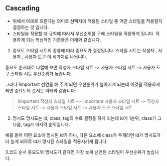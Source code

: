 ## Cascading
+ 위에서 아래로 흐른다는 의미로 선택자에 적용된 스타일 중 어떤 스타일을 적용할지 결정하는 것 입니다.
+ 스타일을 적용할 때 규칙에 따라서 우선순위를 구해 스타일을 적용하게 됩니다. 적용하게 되는 핵심적인 기준들은 아래와 같습니다.
  
1. 중요도
스타일 시트의 종류에 따라 중요도가 결정됩니다. 스타일 시트는 작성자 , 사용자 , 사용자 도구 이 세가지로 나뉩니다.
 
중요도 순서대로 나열해 보면 작성자 스타일 시트 -> 사용자 스타일 시트 -> 사용자 도구 스타일 시트 우선순위가 높습니다.

그러나 !important 선언을 해 주게 되면 우선순위가 높아지게 되는데 이것을 적용하게 되면 중요도의 순서는 아래와 같습니다.
>!important 작성자 스타일 시트 -> !important 사용자 스타일 시트 -> 작성자 스타일 시트 -> 사용자 스타일 시트 -> 사용자 도구 스타일 시트

2. 명시도
명시도는 id, class, tag의 수로 결정을 하게 되는데 id가 1순위, class가 그 다음, tag가 마지막 순위입니다.

예를 들어 어떤 요소에 명시된 id가 하나, 다른 요소에 class가 두개라면 id가 명시도가 더 높게 되므로 id가 명시된 스타일을 적용시키게 됩니다.

3.코드 순서
중요도와 명시도가 같다면 가장 늦게 선언된 스타일이 우선순위가 높습니다.



